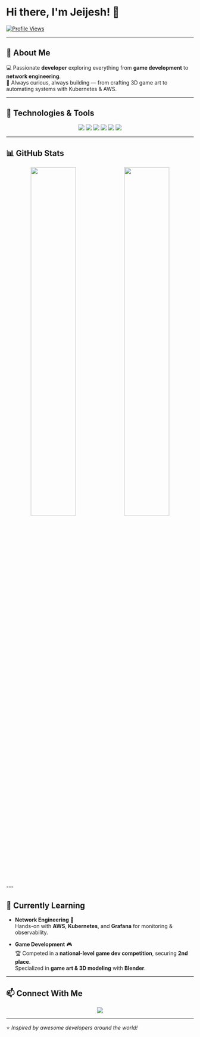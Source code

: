# Hi there, I'm Jeijesh! 👋  

[![Profile Views](https://komarev.com/ghpvc/?username=Jeijesh69&label=Profile%20Views&color=0e75b6&style=flat-square)](https://github.com/Jeijesh69)

---

## 🚀 About Me  
💻 Passionate **developer** exploring everything from **game development** to **network engineering**.  
🌱 Always curious, always building — from crafting 3D game art to automating systems with Kubernetes & AWS.  

---

## 🔧 Technologies & Tools  
<p align="center">
  <img src="https://img.shields.io/badge/Python-3776AB?style=for-the-badge&logo=python&logoColor=white"/>
  <img src="https://img.shields.io/badge/Java-ED8B00?style=for-the-badge&logo=java&logoColor=white"/>
  <img src="https://img.shields.io/badge/Unity-100000?style=for-the-badge&logo=unity&logoColor=white"/>
  <img src="https://img.shields.io/badge/Prolog-00589C?style=for-the-badge&logo=prolog&logoColor=white"/>
  <img src="https://img.shields.io/badge/AWS-FF9900?style=for-the-badge&logo=amazonaws&logoColor=white"/>
  <img src="https://img.shields.io/badge/Kubernetes-326CE5?style=for-the-badge&logo=kubernetes&logoColor=white"/>
</p>

---
## 📊 GitHub Stats  

<p align="center">
  <img src="https://github-readme-streak-stats.herokuapp.com?user=Jeijesh&theme=radical" width="49%" />
  <img src="https://github-readme-stats.vercel.app/api/top-langs/?username=Jeijesh&layout=compact&theme=radical" width="49%" />
</p>
---

## 🌱 Currently Learning  
- **Network Engineering** 🤖  
  Hands-on with **AWS**, **Kubernetes**, and **Grafana** for monitoring & observability.  

- **Game Development** 🎮  
  🏆 Competed in a **national-level game dev competition**, securing **2nd place**.  
  Specialized in **game art & 3D modeling** with **Blender**.  

---

## 📫 Connect With Me  
<p align="center">
  <a href="https://www.linkedin.com/in/jeshica-tanuwijaya">
    <img src="https://img.shields.io/badge/LinkedIn-0077B5?style=for-the-badge&logo=linkedin&logoColor=white"/>
  </a>
</p>

---

⭐️ *Inspired by awesome developers around the world!* 
